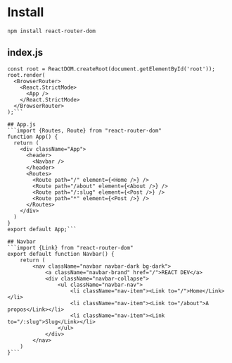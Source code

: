 # Install
```npm install react-router-dom```


## index.js
```import {BrowserRouter} from "react-router-dom";
const root = ReactDOM.createRoot(document.getElementById('root'));
root.render(
  <BrowserRouter>
    <React.StrictMode>
      <App />
    </React.StrictMode>
  </BrowserRouter>
);```

## App.js
```import {Routes, Route} from "react-router-dom"
function App() {
  return (
    <div className="App">   
      <header>
        <Navbar />
      </header>
      <Routes>
        <Route path="/" element={<Home />} />
        <Route path="/about" element={<About />} />
        <Route path="/:slug" element={<Post />} />
        <Route path="*" element={<Post />} />
      </Routes>
    </div>
  )   
}
export default App;```

## Navbar
```import {Link} from "react-router-dom"
export default function Navbar() {
    return (
        <nav className="navbar navbar-dark bg-dark">
            <a className="navbar-brand" href="/">REACT DEV</a>
            <div className="navbar-collapse">
                <ul className="navbar-nav">
                    <li className="nav-item"><Link to="/">Home</Link></li>
                    <li className="nav-item"><Link to="/about">A propos</Link></li>
                    <li className="nav-item"><Link to="/:slug">Slug</Link></li>
                </ul>
            </div>
        </nav>
    )
}```



